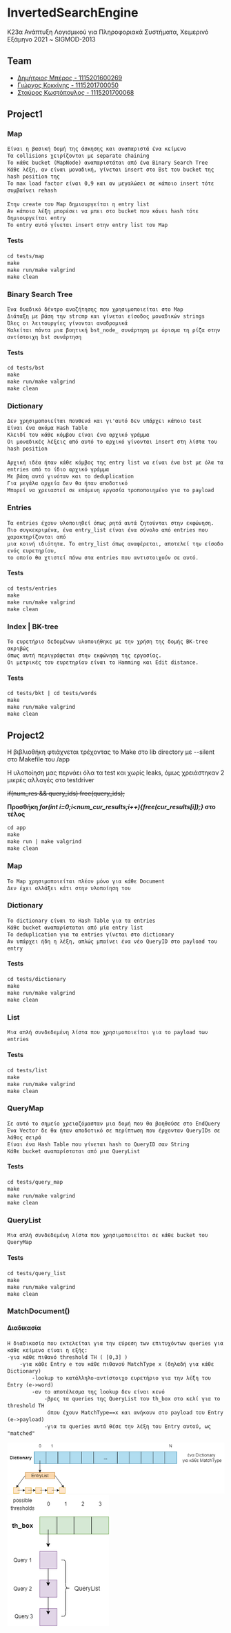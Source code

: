 # InvertedSearchEngine
Κ23α Ανάπτυξη Λογισμικού για Πληροφοριακά Συστήματα, Χειμερινό Εξάμηνο 2021 ~ SIGMOD-2013

## Team

- [Δημήτριος Μπέρος - 1115201600269](https://github.com/dberos)
- [Γιώργος Κοκκίνης - 1115201700050](https://github.com/Kokkinis99)
- [Σταύρος Κωστόπουλος - 1115201700068](https://github.com/stavroskostopoulos)

## Project1

### Map
    Είναι η βασική δομή της άσκησης και αναπαριστά ένα κείμενο
    Τα collisions χειρίζονται με separate chaining
    Το κάθε bucket (MapNode) αναπαριστάται από ένα Binary Search Tree
    Κάθε λέξη, αν είναι μοναδική, γίνεται insert στο Bst του bucket της hash position της
    Το max load factor είναι 0,9 και αν μεγαλώσει σε κάποιο insert τότε συμβαίνει rehash
    
    Στην create του Map δημιουργείται η entry list
    Αν κάποια λέξη μπορέσει να μπει στο bucket που κάνει hash τότε δημιουργείται entry
    Το entry αυτό γίνεται insert στην entry list του Map


#### Tests
    cd tests/map
    make
    make run/make valgrind
    make clean


### Binary Search Tree
    Ένα δυαδικό δέντρο αναζήτησης που χρησιμοποιείται στο Map
    Διάταξη με βάση την strcmp και γίνεται είσοδος μοναδικών strings
    Όλες οι λειτουργίες γίνονται αναδρομικά
    Καλείται πάντα μια βοητική bst_node_ συνάρτηση με όρισμα τη ρίζα στην αντίστοιχη bst συνάρτηση
 

#### Tests
    cd tests/bst
    make
    make run/make valgrind
    make clean

### Dictionary
    Δεν χρησιμοποιείται πουθενά και γι'αυτό δεν υπάρχει κάποιο test
    Είναι ένα ακόμα Hash Table
    Κλειδί του κάθε κόμβου είναι ένα αρχικό γράμμα
    Οι μοναδικές λέξεις από αυτό το αρχικό γίνονται insert στη λίστα του hash position

    Αρχική ιδέα ήταν κάθε κόμβος της entry list να είναι ένα bst με όλα τα entries από το ίδιο αρχικό γράμμα
    Με βάση αυτό γινόταν και το deduplication
    Για μεγάλα αρχεία δεν θα ήταν αποδοτικό
    Μπορεί να χρειαστεί σε επόμενη εργασία τροποποιημένο για το payload


### Entries
    Τα entries έχουν υλοποιηθεί όπως ρητά αυτά ζητούνται στην εκφώνηση.
    Πιο συγκεκριμένα, ένα entry_list είναι ένα σύνολο από entries που χαρακτηρίζονται από
    μια κοινή ιδιότητα. Το entry_list όπως αναφέρεται, αποτελεί την είσοδο ενός ευρετηρίου,
    το οποίο θα χτιστεί πάνω στα entries που αντιστοιχούν σε αυτό.

#### Tests
    cd tests/entries
    make
    make run/make valgrind
    make clean
    
    
### Index | BK-tree

    Το ευρετήριο δεδομένων υλοποιήθηκε με την χρήση της δομής BK-tree ακριβώς 
    όπως αυτή περιγράφεται στην εκφώνηση της εργασίας.
    Οι μετρικές του ευρετηρίου είναι το Hamming και Edit distance.
    
#### Tests
    cd tests/bkt | cd tests/words
    make
    make run/make valgrind
    make clean


## Project2

Η βιβλιοθήκη φτιάχνεται τρέχοντας το Make στο lib directory με --silent στο Makefile του /app

Η υλοποίηση μας περνάει όλα τα test και χωρίς leaks, όμως χρειάστηκαν 2 μικρές αλλαγές στο testdriver

~~if(num_res && query_ids) free(query_ids);~~

**Προσθήκη _for(int i=0;i<num_cur_results;i++){free(cur_results[i]);}_ στο τέλος**
    
    cd app
    make
    make run | make valgrind
    make clean

### Map
    Το Map χρησιμοποιείται πλέον μόνο για κάθε Document 
    Δεν έχει αλλάξει κάτι στην υλοποίηση του

### Dictionary 

    Το dictionary είναι το Hash Table για τα entries
    Κάθε bucket αναπαρίσταται από μία entry list
    Το deduplication για τα entries γίνεται στο dictionary
    Αν υπάρχει ήδη η λέξη, απλώς μπαίνει ένα νέο QueryID στο payload του entry

#### Tests
    cd tests/dictionary
    make
    make run/make valgrind
    make clean

### List

    Μια απλή συνδεδεμένη λίστα που χρησιμοποιείται για το payload των entries

#### Tests
    cd tests/list
    make
    make run/make valgrind
    make clean

### QueryMap

    Σε αυτό το σημείο χρειαζόμασταν μια δομή που θα βοηθούσε στο EndQuery
    Ένα Vector δε θα ήταν αποδοτικό σε περίπτωση που έρχονταν QueryIDs σε λάθος σειρά
    Είναι ένα Hash Table που γίνεται hash το QueryID σαν String
    Κάθε bucket αναπαρίσταται από μια QueryList

#### Tests
    cd tests/query_map
    make
    make run/make valgrind
    make clean

### QueryList

    Μια απλή συνδεδεμένη λίστα που χρησιμοποιείται σε κάθε bucket του QueryMap

#### Tests
    cd tests/query_list
    make
    make run/make valgrind
    make clean

### MatchDocument()

#### Διαδικασία
    Η διαδικασία που εκτελείται για την εύρεση των επιτυχόντων queries για κάθε κείμενο είναι η εξής:
    -για κάθε πιθανό threshold TH ( [0,3] )
        -για κάθε Entry e του κάθε πιθανού MatchType x (δηλαδή για κάθε Dictionary)
            -lookup το κατάλληλο-αντίστοιχο ευρετήριο για την λέξη του Entry (e->word)
            -αν το αποτέλεσμα της loοkup δεν είναι κενό
                -βρες τα queries της QueryList του th_box στο κελί για το threshold TH
                 όπου έχουν MatchType==x και ανήκουν στο payload του Entry (e->payload)
                -για τα queries αυτά θέσε την λέξη του Εntry αυτού, ως "matched"
                
![Screenshot](EntryListVisual.png)
![Screenshot](TH_boxVisual.png)

